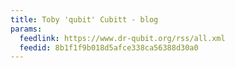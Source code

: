 ```yaml
---
title: Toby 'qubit' Cubitt - blog
params:
  feedlink: https://www.dr-qubit.org/rss/all.xml
  feedid: 8b1f1f9b018d5afce338ca56388d30a0
---
```


